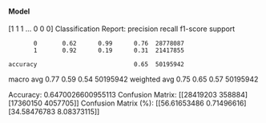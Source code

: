 #### Model
[1 1 1 ... 0 0 0]
Classification Report:
              precision    recall  f1-score   support

           0       0.62      0.99      0.76  28778087
           1       0.92      0.19      0.31  21417855

    accuracy                           0.65  50195942
   macro avg       0.77      0.59      0.54  50195942
weighted avg       0.75      0.65      0.57  50195942

Accuracy: 0.6470026600955113
Confusion Matrix:
[[28419203   358884]
 [17360150  4057705]]
Confusion Matrix (%):
[[56.61653486  0.71496616]
 [34.58476783  8.08373115]]
